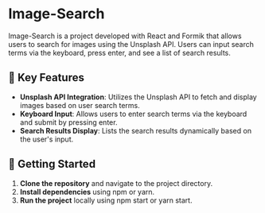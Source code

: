 # Image-Search

Image-Search is a project developed with React and Formik that allows users to search for images using the Unsplash API. Users can input search terms via the keyboard, press enter, and see a list of search results.

## 🌟 Key Features

- **Unsplash API Integration**: Utilizes the Unsplash API to fetch and display images based on user search terms.
- **Keyboard Input**: Allows users to enter search terms via the keyboard and submit by pressing enter.
- **Search Results Display**: Lists the search results dynamically based on the user's input.

## 🚀 Getting Started

1. **Clone the repository** and navigate to the project directory.
2. **Install dependencies** using npm or yarn.
3. **Run the project** locally using npm start or yarn start.
